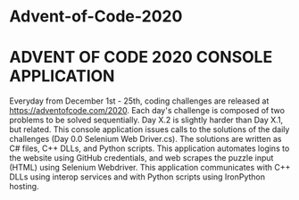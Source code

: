 # Advent-of-Code-2020

ADVENT OF CODE 2020 CONSOLE APPLICATION
=======================================
Everyday from December 1st - 25th, coding challenges are released at https://adventofcode.com/2020.
Each day's challenge is composed of two problems to be solved sequentially. 
Day X.2 is slightly harder than Day X.1, but related. 
This console application issues calls to the solutions of the daily challenges (Day 0.0 Selenium Web Driver.cs).
The solutions are written as C# files, C++ DLLs, and Python scripts.
This application automates logins to the website using GitHub credentials, and web scrapes the puzzle input (HTML) using Selenium Webdriver.
This application communicates with C++ DLLs using interop services and with Python scripts using IronPython hosting.

